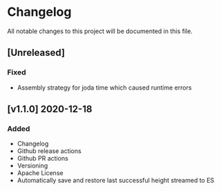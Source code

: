 # Changelog
All notable changes to this project will be documented in this file.

## [Unreleased]
### Fixed
- Assembly strategy for joda time which caused runtime errors

## [v1.1.0] 2020-12-18
### Added
- Changelog
- Github release actions
- Github PR actions
- Versioning
- Apache License
- Automatically save and restore last successful height streamed to ES